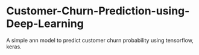 # Customer-Churn-Prediction-using-Deep-Learning

A simple ann model to predict customer churn probability using tensorflow, keras.
